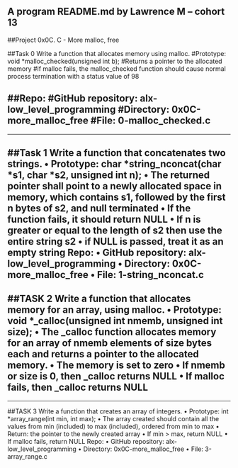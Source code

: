 ## A program README.md by Lawrence M – cohort 13

##Project
0x0C. C - More malloc, free

##Task 0
Write a function that allocates memory using malloc.
#Prototype: void *malloc_checked(unsigned int b);
#Returns a pointer to the allocated memory
#if malloc fails, the malloc_checked function should cause normal process termination with a status value of 98

##Repo:
#GitHub repository: alx-low_level_programming
#Directory: 0x0C-more_malloc_free
#File: 0-malloc_checked.c
---------------------------------------------------------------------------------------------------------------------------------------------------------
---------------------------------------------------------------------------------------------------------------------------------------------------------
##Task 1
Write a function that concatenates two strings.
•	Prototype: char *string_nconcat(char *s1, char *s2, unsigned int n);
•	The returned pointer shall point to a newly allocated space in memory, which contains s1, followed by the first n bytes of s2, and null terminated
•	If the function fails, it should return NULL
•	If n is greater or equal to the length of s2 then use the entire string s2
•	if NULL is passed, treat it as an empty string
Repo:
•	GitHub repository: alx-low_level_programming
•	Directory: 0x0C-more_malloc_free
•	File: 1-string_nconcat.c
----------------------------------------------------------------------------------------------------------------------------------------------------------
##TASK 2
Write a function that allocates memory for an array, using malloc.
•	Prototype: void *_calloc(unsigned int nmemb, unsigned int size);
•	The _calloc function allocates memory for an array of nmemb elements of size bytes each and returns a pointer to the allocated memory.
•	The memory is set to zero
•	If nmemb or size is 0, then _calloc returns NULL
•	If malloc fails, then _calloc returns NULL
----------------------------------------------------------------------------------------------------------------------------------------------------------
----------------------------------------------------------------------------------------------------------------------------------------------------------

##TASK 3
Write a function that creates an array of integers.
•	Prototype: int *array_range(int min, int max);
•	The array created should contain all the values from min (included) to max (included), ordered from min to max
•	Return: the pointer to the newly created array
•	If min > max, return NULL
•	If malloc fails, return NULL
Repo:
•	GitHub repository: alx-low_level_programming
•	Directory: 0x0C-more_malloc_free
•	File: 3-array_range.c

